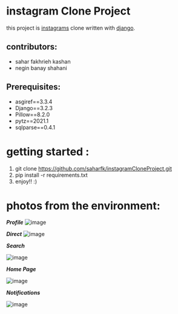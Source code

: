 # instagram Clone Project


this project is [instagrams](https://www.instagram.com/) clone written with [django](https://www.djangoproject.com/).

## contributors:

- sahar fakhrieh kashan
- negin banay shahani

## Prerequisites:
- asgiref==3.3.4
- Django==3.2.3
- Pillow==8.2.0
- pytz==2021.1
- sqlparse==0.4.1

# getting started :
1. git clone https://github.com/saharfk/instagramCloneProject.git
2. pip install -r requirements.txt
3. enjoy!! :)

# photos from the environment:
***Profile***
![image](https://user-images.githubusercontent.com/71727363/120528248-79ebdc80-c3f0-11eb-9587-9f2d7c5d1f50.png)

***Direct***
![image](https://user-images.githubusercontent.com/71727363/120528355-9a1b9b80-c3f0-11eb-8584-14f7bc69dfb4.png)

***Search***

![image](https://user-images.githubusercontent.com/71727363/120528416-adc70200-c3f0-11eb-834a-caf5463b0f15.png)

***Home Page***

![image](https://user-images.githubusercontent.com/71727363/120528467-bddee180-c3f0-11eb-8a35-a6e7ee45c171.png)

***Notifications***

![image](https://user-images.githubusercontent.com/71727363/120528540-d3eca200-c3f0-11eb-83ca-7caba2b834f7.png)


